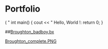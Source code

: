 # Portfolio
( " int main()
{
 cout  << " Hello, World !:
 return 0;
 }

##[Broughton_badboy.bx](Broughton_badboy.bx)

[Broughton_complete.PNG](Broughton_complete.PNG)

